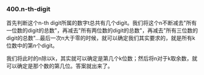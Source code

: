### 400.n-th-digit

首先判断这个n-th digit所属的数字t总共有几个digit。我们将这个n不断减去"所有一位数的digit的总数"，再减去"所有两位数的digit的总数"，再减去"所有三位数的digit的总数"...最后一次n大于零的时候，就可以确定我们其实要求的，就是所有k位数中的第n个digit。

我们将此时的n除以k，其实就可以确定是第几个k位数；然后将n对于k取余数，就可以确定是那个数的第几位。答案就出来了。
